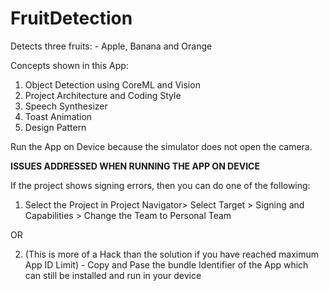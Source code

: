 # FruitDetection

Detects three fruits: - Apple, Banana and Orange

Concepts shown in this App:

1. Object Detection using CoreML and Vision
2. Project Architecture and Coding Style
3. Speech Synthesizer
4. Toast Animation
5. Design Pattern

Run the App on Device because the simulator does not open the camera.

**ISSUES ADDRESSED WHEN RUNNING THE APP ON DEVICE**

If the project shows signing errors, then you can do one of the following:

1. Select the Project in Project Navigator> Select Target > Signing and Capabilities > Change the Team to Personal Team

OR

2. (This is more of a Hack than the solution if you have reached maximum App ID Limit) - Copy and Pase the bundle Identifier of the App which can still be installed and run in your device
